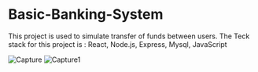 
# Basic-Banking-System

This project is used to simulate transfer of funds between users.
The Teck stack for this project is : React, Node.js, Express, Mysql, JavaScript

![Capture](https://user-images.githubusercontent.com/56783833/129315210-a37e18a0-7d10-4359-89bc-30779f217b34.PNG)
![Capture1](https://user-images.githubusercontent.com/56783833/129315274-2b52baf6-ae68-41fc-b22a-3f814f0658a6.PNG)
